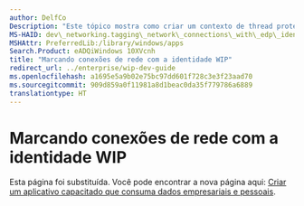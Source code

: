 ```yaml
---
author: DelfCo
Description: "Este tópico mostra como criar um contexto de thread protegido antes de criar conexões de rede em um cenário de Proteção de Informações do Windows (WIP)."
MS-HAID: dev\_networking.tagging\_network\_connections\_with\_edp\_identity
MSHAttr: PreferredLib:/library/windows/apps
Search.Product: eADQiWindows 10XVcnh
title: "Marcando conexões de rede com a identidade WIP"
redirect_url: ../enterprise/wip-dev-guide
ms.openlocfilehash: a1695e5a9b02e75bc97dd601f728c3e3f23aad70
ms.sourcegitcommit: 909d859a0f11981a8d1beac0da35f779786a6889
translationtype: HT
---
```

# <a name="tagging-network-connections-with-wip-identity"></a>Marcando conexões de rede com a identidade WIP

Esta página foi substituída. Você pode encontrar a nova página aqui: [Criar um aplicativo capacitado que consuma dados empresariais e pessoais](../enterprise/wip-dev-guide.md).
